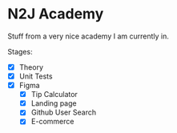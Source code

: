 # N2J Academy

Stuff from a very nice academy I am currently in.

Stages:

* [x] Theory 
* [x] Unit Tests
* [x] Figma
    * [x] Tip Calculator
    * [x] Landing page
    * [x] Github User Search
    * [x] E-commerce 